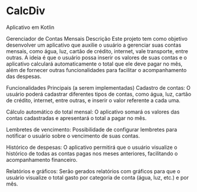 # CalcDiv
Aplicativo em Kotlin

Gerenciador de Contas Mensais
Descrição
Este projeto tem como objetivo desenvolver um aplicativo que auxilie o usuário a gerenciar suas contas mensais, como água, luz, cartão de crédito, internet, vale transporte, entre outras. A ideia é que o usuário possa inserir os valores de suas contas e o aplicativo calculará automaticamente o total que ele deve pagar no mês, além de fornecer outras funcionalidades para facilitar o acompanhamento das despesas.

Funcionalidades Principais (a serem implementadas)
Cadastro de contas: O usuário poderá cadastrar diferentes tipos de contas, como água, luz, cartão de crédito, internet, entre outras, e inserir o valor referente a cada uma.

Cálculo automático do total mensal: O aplicativo somará os valores das contas cadastradas e apresentará o total a pagar no mês.

Lembretes de vencimento: Possibilidade de configurar lembretes para notificar o usuário sobre o vencimento de suas contas.

Histórico de despesas: O aplicativo permitirá que o usuário visualize o histórico de todas as contas pagas nos meses anteriores, facilitando o acompanhamento financeiro.

Relatórios e gráficos: Serão gerados relatórios com gráficos para que o usuário visualize o total gasto por categoria de conta (água, luz, etc.) e por mês.
